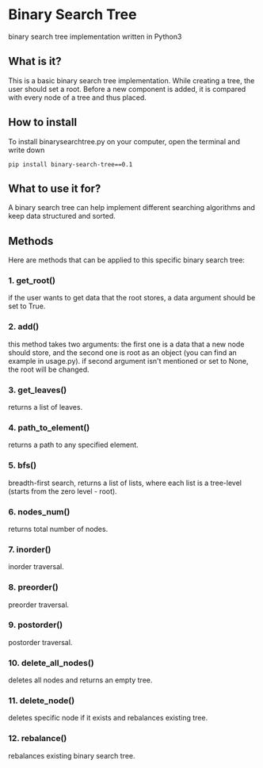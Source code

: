 # Binary Search Tree
binary search tree implementation written in Python3
## What is it?
This is a basic binary search tree implementation. While creating a tree, the user should set a root. Before a new component is added, it is compared with every node of a tree and thus placed.
## How to install
To install binarysearchtree.py on your computer, open the terminal and write down <br />
```
pip install binary-search-tree==0.1
```
## What to use it for?
A binary search tree can help implement different searching algorithms and keep data structured and sorted.
## Methods
Here are methods that can be applied to this specific binary search tree: <br />
### 1. get_root() <br /> 
if the user wants to get data that the root stores, a data argument should be set to True.
### 2. add() <br /> 
this method takes two arguments: the first one is a data that a new node should store, and the second one is root as an object (you can find an example in usage.py). if second argument isn't mentioned or set to None, the root will be changed.
### 3. get_leaves() <br /> 
returns a list of leaves.
### 4. path_to_element() <br /> 
returns a path to any specified element.
### 5. bfs() <br /> 
breadth-first search, returns a list of lists, where each list is a tree-level (starts from the zero level - root).
### 6. nodes_num() <br />
returns total number of nodes.
### 7. inorder() <br /> 
inorder traversal.
### 8. preorder() <br /> 
preorder traversal.
### 9. postorder() <br /> 
postorder traversal.
### 10. delete_all_nodes() <br />
deletes all nodes and returns an empty tree.
### 11. delete_node() <br />
deletes specific node if it exists and rebalances existing tree.
### 12. rebalance() <br />
rebalances existing binary search tree.
